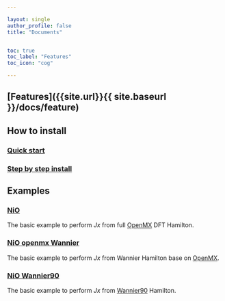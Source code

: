 ```yaml
---

layout: single
author_profile: false
title: "Documents"


toc: true
toc_label: "Features"
toc_icon: "cog"

---
```


## [Features]({{site.url}}{{ site.baseurl }}/docs/feature)

## How to install

### [Quick start](quick-start-guide/#quick-start-install--run-example)
### [Step by step install](quick-start-guide/#step-by-step-installation)

## Examples


### [NiO](example_NiO)
The basic example to perform *Jx* from full [OpenMX](https://www.openmx-square.org/) DFT Hamilton.

### [NiO openmx Wannier](example_NiO_openmxWannier)

The basic example to perform *Jx* from Wannier Hamilton base on [OpenMX](https://www.openmx-square.org/).

### [NiO Wannier90](example_NiO_Wannier90)
The basic example to perform *Jx* from [Wannier90](https://wannier.org/) Hamilton.


<!--- Add more examples
### [NiO wannier90](example_NiO wannier90)


### Fe

### CrO2

-->